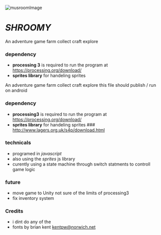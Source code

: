 ![musroomImage](https://encrypted-tbn0.gstatic.com/images?q=tbn:ANd9GcQ48VDKbe9nv4hmwFP_ZSsMXiOvNn7TRs9yWeLy5pVD7Yz7ycF9)


# *SHROOMY* 

An adventure game farm collect craft explore

### dependency 
- **processing 3** is required to run the program at https://processing.org/download/
- **sprites library** for handeling sprites

An adventure game farm collect craft explore this file should publish / run on android 

### dependency 
- **processing3** is required to run the program at https://processing.org/download/
- **sprites library** for handeling sprites ### http://www.lagers.org.uk/s4p/download.html

### technicals

- programed in  *javascript*
- also using the *sprites* js library
- curently using a state machine through switch statments to controll game logic


### future
 - move game to Unity not sure of the limits of processing3
 - fix inventory system


### Credits
* i dint do any of the 
* fonts by brian kent kentpw@norwich.net



